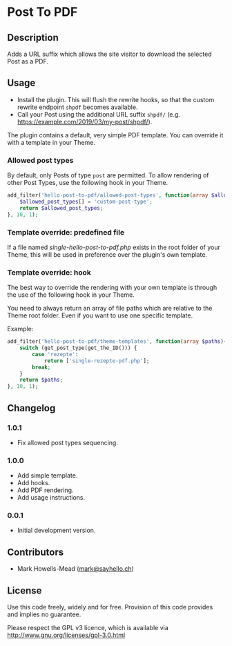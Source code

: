 # Post To PDF

## Description

Adds a URL suffix which allows the site visitor to download the selected Post as a PDF.

## Usage

* Install the plugin. This will flush the rewrite hooks, so that the custom rewrite endpoint `shpdf` becomes available.
* Call your Post using the additional URL suffix `shpdf/` (e.g. https://example.com/2019/03/my-post/shpdf/).

The plugin contains a default, very simple PDF template. You can override it with a template in your Theme.

### Allowed post types

By default, only Posts of type `post` are permitted. To allow rendering of other Post Types, use the following hook in your Theme.

```php
add_filter('hello-post-to-pdf/allowed-post-types', function(array $allowed_post_types){
	$allowed_post_types[] = 'custom-post-type';
	return $allowed_post_types;
}, 10, 1);
```

### Template override: predefined file

If a file named _single-hello-post-to-pdf.php_ exists in the root folder of your Theme, this will be used in preference over the plugin's own template.

### Template override: hook

The best way to override the rendering with your own template is through the use of the following hook in your Theme.

You need to always return an array of file paths which are relative to the Theme root folder. Even if you want to use one specific template.

Example:

```php
add_filter('hello-post-to-pdf/theme-templates', function(array $paths){
	switch (get_post_type(get_the_ID())) {
		case 'rezepte':
			return ['single-rezepte-pdf.php'];
		break;
	}
	return $paths;
}, 10, 1);
```

## Changelog

### 1.0.1

* Fix allowed post types sequencing.

### 1.0.0

* Add simple template.
* Add hooks.
* Add PDF rendering.
* Add usage instructions.

### 0.0.1

* Initial development version.

## Contributors

* Mark Howells-Mead (mark@sayhello.ch)

## License

Use this code freely, widely and for free. Provision of this code provides and implies no guarantee.

Please respect the GPL v3 licence, which is available via http://www.gnu.org/licenses/gpl-3.0.html